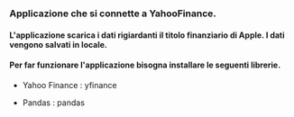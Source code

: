 ### Applicazione che si connette a YahooFinance. 

#### L'applicazione scarica i dati rigiardanti il titolo finanziario di Apple. I dati vengono salvati in locale. 

#### Per far funzionare l'applicazione bisogna installare le seguenti librerie.

- Yahoo Finance : yfinance

- Pandas : pandas